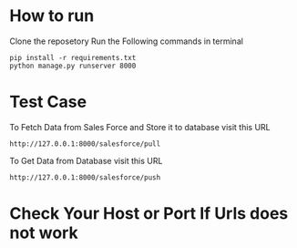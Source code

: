 # How to run

Clone the reposetory
Run the Following commands in terminal 
```
pip install -r requirements.txt
python manage.py runserver 8000
```

# Test Case

To Fetch Data from Sales Force and Store it to database visit this URL
```
http://127.0.0.1:8000/salesforce/pull
```

To Get Data from Database visit this URL
```
http://127.0.0.1:8000/salesforce/push
```

# Check Your Host or Port If Urls does not work
